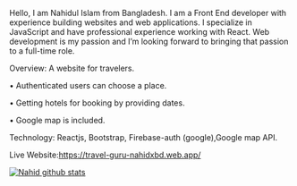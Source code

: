 Hello, I am Nahidul Islam from Bangladesh.
I am a Front End developer with experience building websites and web applications. I specialize in JavaScript and have professional experience working with React.
Web development is my passion and I’m looking forward to bringing that passion to a full-time role. 

Overview: A website for travelers.

• Authenticated users can choose a place.

• Getting hotels for booking by providing dates.

• Google map is included.

Technology: Reactjs, Bootstrap, Firebase-auth (google),Google map API.

Live Website:https://travel-guru-nahidxbd.web.app/

[![Nahid github stats](https://github-readme-stats.vercel.app/api?username=nahidxbd)](https://github.com/anuraghazra/github-readme-stats)
